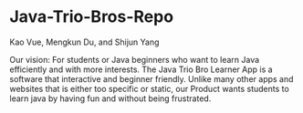 # Java-Trio-Bros-Repo

Kao Vue, Mengkun Du, and Shijun Yang

Our vision: For students or Java beginners who want to learn Java efficiently and with more interests. The Java Trio Bro Learner App is a software that interactive and beginner friendly. Unlike many other apps and websites that is either too specific or static, our Product wants students to learn java by having fun and without being frustrated.
